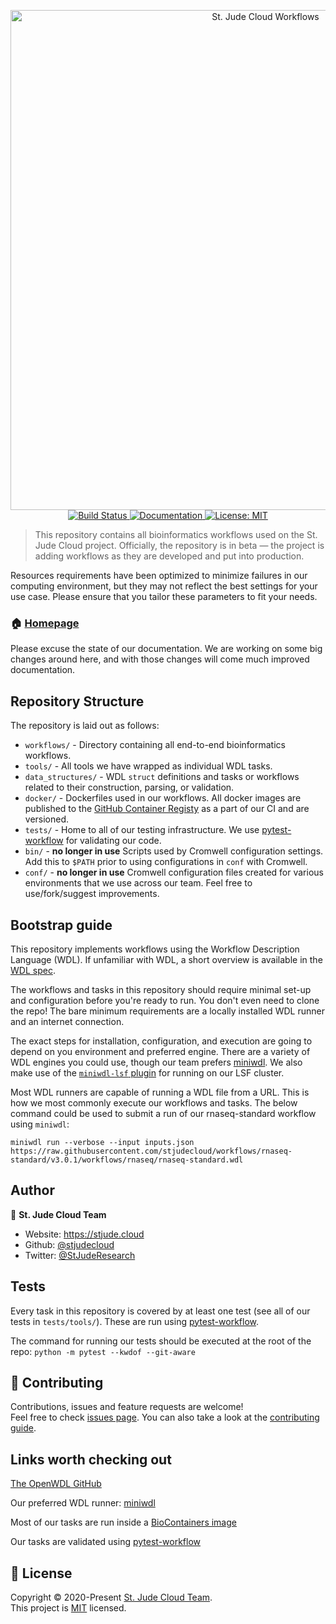 <p align="center">
  <a href="https://github.com/stjudecloud/workflows"><img src="./docs/workflows-banner-flowchart.jpg" width="800" title="St. Jude Cloud Workflows"></a>
  <br />
  <a href="https://actions-badge.atrox.dev/stjudecloud/workflows/goto?ref=main">
    <img alt="Build Status" src="https://img.shields.io/endpoint.svg?url=https%3A%2F%2Factions-badge.atrox.dev%2Fstjudecloud%2Fworkflows%2Fbadge%3Fref%3Dmain&style=flat" />
  </a>
  <a href="https://stjudecloud.github.io/workflows/" target="_blank">
    <img alt="Documentation" src="https://img.shields.io/badge/documentation-yes-brightgreen.svg" />
  </a>
  <a href="https://github.com/stjudecloud/workflows/blob/master/LICENSE.md" target="_blank">
    <img alt="License: MIT" src="https://img.shields.io/badge/License-MIT-yellow.svg" />
  </a>
</p>

> This repository contains all bioinformatics workflows used on the St. Jude Cloud project. Officially, the repository is in beta — the project is adding workflows as they are developed and put into production.

Resources requirements have been optimized to minimize failures in our computing environment, but they may not reflect the best settings for your use case. Please ensure that you tailor these parameters to fit your needs.

### 🏠 [Homepage](https://stjude.cloud)

Please excuse the state of our documentation. We are working on some big changes around here, and with those changes will come much improved documentation.

## Repository Structure

The repository is laid out as follows:

* `workflows/` - Directory containing all end-to-end bioinformatics workflows.
* `tools/` - All tools we have wrapped as individual WDL tasks.
* `data_structures/` - WDL `struct` definitions and tasks or workflows related to their construction, parsing, or validation.
* `docker/` - Dockerfiles used in our workflows. All docker images are published to the [GitHub Container Registy](https://github.com/orgs/stjudecloud/packages?repo_name=workflows) as a part of our CI and are versioned.
* `tests/` - Home to all of our testing infrastructure. We use [pytest-workflow](https://pytest-workflow.readthedocs.io/en/stable/) for validating our code.
* `bin/` - **no longer in use** Scripts used by Cromwell configuration settings. Add this to `$PATH` prior to using configurations in `conf` with Cromwell.
* `conf/` - **no longer in use** Cromwell configuration files created for various environments that we use across our team. Feel free to use/fork/suggest improvements.

## Bootstrap guide

This repository implements workflows using the Workflow Description Language (WDL). If unfamiliar with WDL, a short overview is available in the [WDL spec](https://github.com/openwdl/wdl/blob/main/versions/1.1/SPEC.md#introduction). 

The workflows and tasks in this repository should require minimal set-up and configuration before you're ready to run. You don't even need to clone the repo! The bare minimum requirements are a locally installed WDL runner and an internet connection.

The exact steps for installation, configuration, and execution are going to depend on you environment and preferred engine. There are a variety of WDL engines you could use, though our team prefers [miniwdl](https://github.com/chanzuckerberg/miniwdl). We also make use of the [`miniwdl-lsf` plugin](https://pypi.org/project/miniwdl-lsf/) for running on our LSF cluster.

Most WDL runners are capable of running a WDL file from a URL. This is how we most commonly execute our workflows and tasks. The below command could be used to submit a run of our rnaseq-standard workflow using `miniwdl`:

```
miniwdl run --verbose --input inputs.json https://raw.githubusercontent.com/stjudecloud/workflows/rnaseq-standard/v3.0.1/workflows/rnaseq/rnaseq-standard.wdl
```

## Author

👤 **St. Jude Cloud Team**

* Website: https://stjude.cloud
* Github: [@stjudecloud](https://github.com/stjudecloud)
* Twitter: [@StJudeResearch](https://twitter.com/StJudeResearch)

## Tests

Every task in this repository is covered by at least one test (see all of our tests in `tests/tools/`). These are run using [pytest-workflow](https://pytest-workflow.readthedocs.io/en/stable/).

The command for running our tests should be executed at the root of the repo: `python -m pytest --kwdof --git-aware`

## 🤝 Contributing

Contributions, issues and feature requests are welcome!<br />Feel free to check [issues page](https://github.com/stjudecloud/workflows/issues). You can also take a look at the [contributing guide](https://github.com/stjudecloud/workflows/blob/master/CONTRIBUTING.md).

## Links worth checking out

[The OpenWDL GitHub](https://github.com/openwdl)

Our preferred WDL runner: [miniwdl](https://github.com/chanzuckerberg/miniwdl)

Most of our tasks are run inside a [BioContainers image](https://github.com/BioContainers/containers)

Our tasks are validated using [pytest-workflow](https://pytest-workflow.readthedocs.io/en/stable/)

## 📝 License

Copyright © 2020-Present [St. Jude Cloud Team](https://github.com/stjudecloud).<br />
This project is [MIT](https://github.com/stjudecloud/workflows/blob/master/LICENSE.md) licensed.
